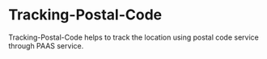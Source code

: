 # Tracking-Postal-Code
Tracking-Postal-Code helps to track the location using postal code service through PAAS service.
